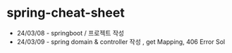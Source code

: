 # spring-cheat-sheet

- 24/03/08 - springboot / 프로젝트 작성
- 24/03/09 - spring domain & controller 작성 , get Mapping, 406 Error Sol